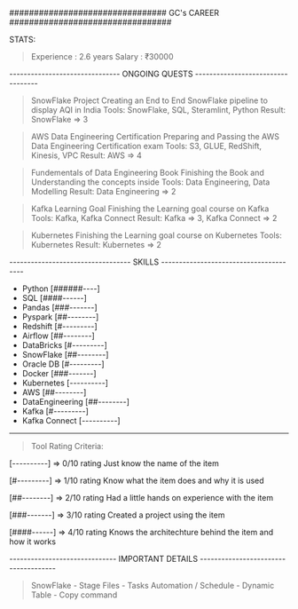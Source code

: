 
################################  GC's CAREER  #################################

STATS:
> Experience        : 2.6 years
> Salary            : ₹30000

------------------------------- ONGOING QUESTS ----------------------------------

> SnowFlake Project
        Creating an End to End SnowFlake pipeline to display AQI in India
        Tools: SnowFlake, SQL, Steramlint, Python
        Result: SnowFlake => 3

> AWS Data Engineering Certification
        Preparing and Passing the AWS Data Engineering Certification exam
        Tools: S3, GLUE, RedShift, Kinesis, VPC
        Result: AWS => 4

> Fundementals of Data Engineering Book
        Finishing the Book and Understanding the concepts inside
        Tools: Data Engineering, Data Modelling
        Result: Data Engineering => 2

> Kafka Learning Goal
        Finishing the Learning goal course on Kafka
        Tools: Kafka, Kafka Connect
        Result: Kafka => 3, Kafka Connect => 2

> Kubernetes
		Finishing the Learning goal course on Kubernetes
		Tools: Kubernetes
		Result: Kubernetes => 2

---------------------------------- SKILLS ---------------------------------------

- Python            [######----]
- SQL               [####------]
- Pandas            [###-------]
- Pyspark           [##--------]
- Redshift          [#---------]
- Airflow           [##--------]
- DataBricks        [#---------]
- SnowFlake         [##--------] 
- Oracle DB         [#---------]
- Docker            [###-------]
- Kubernetes		[----------]
- AWS               [##--------]
- DataEngineering   [##--------]
- Kafka             [#---------]
- Kafka Connect     [----------]

-----------------------------------------------------------------------------------------

> Tool Rating Criteria:

[----------] => 0/10 rating
Just know the name of the item

[#---------] => 1/10 rating
Know what the item does and why it is used

[##--------] => 2/10 rating
Had a little hands on experience with the item

[###-------] => 3/10 rating
Created a project using the item

[####------] => 4/10 rating
Knows the architechture behind the item and how it works


------------------------------ IMPORTANT DETAILS -------------------------------------

> SnowFlake
        - Stage Files
        - Tasks Automation / Schedule
        - Dynamic Table
        - Copy command
